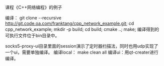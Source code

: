 课程《C++网络编程》的例子

编译：
git clone --recursive http://git.code.oa.com/franktang/cpp_network_example.git;
cd cpp_network_example;
mkdir -p build;
cd build;
cmake ..;
make;
编译得到的可执行文件位于bin目录中。


socks5-proxy-ui目录里面的session演示了定时器扫描法，同时也用udp实现了一个ui，需要单独编译。
编译local：
make clean all
编译ui：用qt-creater进行编译。